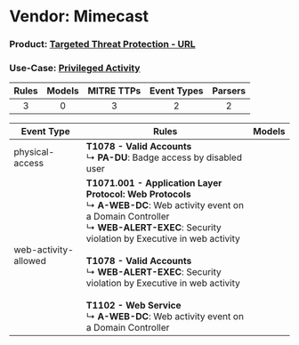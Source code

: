 Vendor: Mimecast
================
### Product: [Targeted Threat Protection - URL](../ds_mimecast_targeted_threat_protection_-_url.md)
### Use-Case: [Privileged Activity](../../../../UseCases/uc_privileged_activity.md)

| Rules | Models | MITRE TTPs | Event Types | Parsers |
|:-----:|:------:|:----------:|:-----------:|:-------:|
|   3   |   0    |     3      |      2      |    2    |

| Event Type           | Rules                                                                                                                                                                                                                                                                                                                                                                                                                           | Models |
| -------------------- | ------------------------------------------------------------------------------------------------------------------------------------------------------------------------------------------------------------------------------------------------------------------------------------------------------------------------------------------------------------------------------------------------------------------------------- | ------ |
| physical-access      | <b>T1078 - Valid Accounts</b><br> ↳ <b>PA-DU</b>: Badge access by disabled user                                                                                                                                                                                                                                                                                                                                                 |        |
| web-activity-allowed | <b>T1071.001 - Application Layer Protocol: Web Protocols</b><br> ↳ <b>A-WEB-DC</b>: Web activity event on a Domain Controller<br> ↳ <b>WEB-ALERT-EXEC</b>: Security violation by Executive in web activity<br><br><b>T1078 - Valid Accounts</b><br> ↳ <b>WEB-ALERT-EXEC</b>: Security violation by Executive in web activity<br><br><b>T1102 - Web Service</b><br> ↳ <b>A-WEB-DC</b>: Web activity event on a Domain Controller |        |